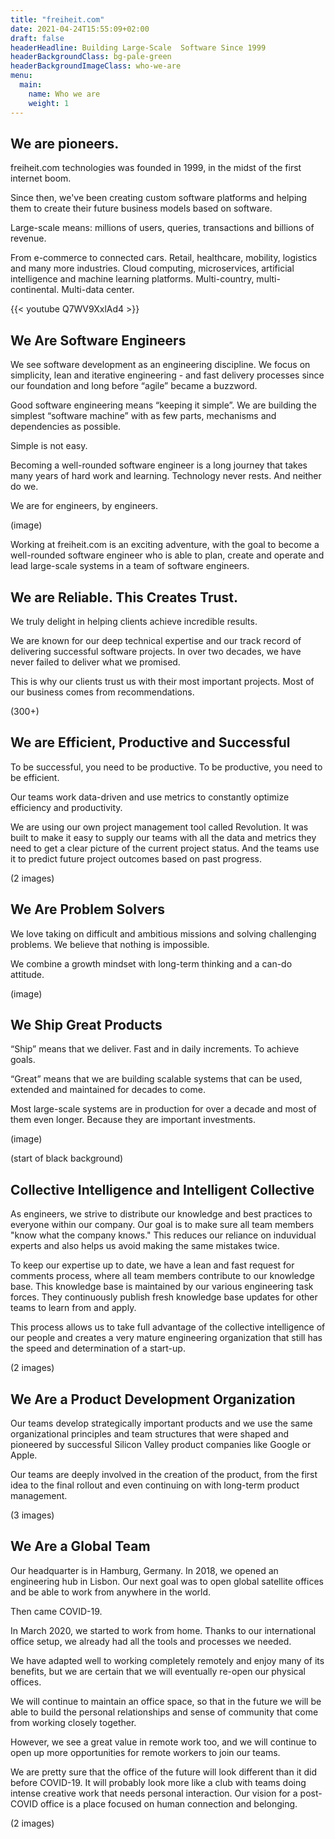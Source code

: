 ```yaml
---
title: "freiheit.com"
date: 2021-04-24T15:55:09+02:00
draft: false
headerHeadline: Building Large-Scale  Software Since 1999
headerBackgroundClass: bg-pale-green
headerBackgroundImageClass: who-we-are
menu:
  main:
    name: Who we are 
    weight: 1
---
```


## We are pioneers.
freiheit.com technologies was founded in 1999, in the midst of the first internet boom.

Since then, we've been creating custom software platforms and helping them to create their future business models based on software.

Large-scale means: millions of users, queries, transactions and billions of revenue.

From e-commerce to connected cars. Retail, healthcare, mobility, logistics and many more industries. Cloud computing, microservices, artificial intelligence and machine learning platforms. Multi-country, multi-continental. Multi-data center.

<div class="md:px-40 py-10">
  {{< youtube Q7WV9XxlAd4 >}}
</div>

## We Are Software Engineers

We see software development as an engineering discipline. We focus on simplicity, lean and iterative engineering - and fast delivery processes since our foundation and long before “agile” became a buzzword.

Good software engineering means “keeping it simple”. We are building the simplest “software machine” with as few parts, mechanisms and dependencies as possible.

Simple is not easy.

Becoming a well-rounded software engineer is a long journey that takes many years of hard work and learning. Technology never rests. And neither do we.

We are for engineers, by engineers.

(image)

Working at freiheit.com is an exciting adventure, with the goal to become a well-rounded software engineer who is able to plan, create and operate and lead large-scale systems in a team of software engineers.

## We are Reliable. This Creates Trust.

We truly delight in helping clients achieve incredible results.

We are known for our deep technical expertise and our track record of delivering successful software projects. In over two decades, we have never failed to deliver what we promised.

This is why our clients trust us with their most important projects. Most of our business comes from recommendations.

(300+)

## We are Efficient, Productive and Successful

To be successful, you need to be productive. To be productive, you need to be efficient.

Our teams work data-driven and use metrics to constantly optimize efficiency and productivity.

We are using our own project management tool called Revolution. It was built to make it easy to supply our teams with all the data and metrics they need to get a clear picture of the current project status. And the teams use it to predict future project outcomes based on past progress.  

(2 images)

## We Are Problem Solvers

We love taking on difficult and ambitious missions and solving challenging problems. We believe that nothing is impossible.

We combine a growth mindset with long-term thinking and a can-do attitude.

(image)

## We Ship Great Products

“Ship” means that we deliver. Fast and in daily increments. To achieve goals.

“Great” means that we are building scalable systems that can be used, extended and maintained for decades to come.

Most large-scale systems are in production for over a decade and most of them even longer. Because they are important investments.

(image)

(start of black background)

## Collective Intelligence and Intelligent Collective

As engineers, we strive to distribute our knowledge and best practices to everyone within our company. Our goal is to make sure all team members "know what the company knows." This reduces our reliance on induvidual experts and also helps us avoid making the same mistakes twice.

To keep our expertise up to date, we have a lean and fast request for comments process, where all team members contribute to our knowledge base. This knowledge base is maintained by our various engineering task forces. They continuously publish fresh knowledge base updates for other teams to learn from and apply.

This process allows us to take full advantage of the collective intelligence of our people and creates a very mature engineering organization that still has the speed and determination of a start-up.

(2 images)

## We Are a Product Development Organization

Our teams develop strategically important products and we use the same organizational principles and team structures that were shaped and pioneered by successful Silicon Valley product companies like Google or Apple.

Our teams are deeply involved in the creation of the product, from the first idea to the final rollout and even continuing on with long-term product management.

(3 images)

## We Are a Global Team

Our headquarter is in Hamburg, Germany. In 2018, we opened an engineering hub in Lisbon. Our next goal was to open global satellite offices and be able to work from anywhere in the world.

Then came COVID-19.

In March 2020, we started to work from home. Thanks to our international office setup, we already had all the tools and processes we needed.

We have adapted well to working completely remotely and enjoy many of its benefits, but we are certain that we will eventually re-open our physical offices.

We will continue to maintain an office space, so that in the future we will be able to build the personal relationships and sense of community that come from working closely together.

However, we see a great value in remote work too, and we will continue to open up more opportunities for remote workers to join our teams.

We are pretty sure that the office of the future will look different than it did before COVID-19. It will probably look more like a club with teams doing intense creative work that needs personal interaction. Our vision for a post-COVID office is a place focused on human connection and belonging.

(2 images) 